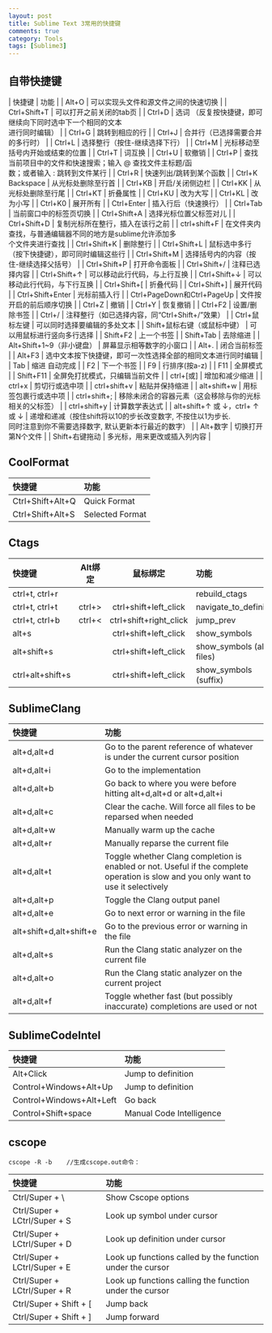 ```yaml
---
layout: post
title: Sublime Text 3常用的快捷键
comments: true
category: Tools
tags: [Sublime3]
---
```


## 自带快捷键

| 快捷键                    			| 功能         																										|
| Alt+O                  			| 可以实现头文件和源文件之间的快速切换         																			|
| Ctrl+Shift+T						| 可以打开之前关闭的tab页																								|
| Ctrl+D 							| 选词 （反复按快捷键，即可继续向下同时选中下一个相同的文本<br>进行同时编辑）														|
| Ctrl+G 							| 跳转到相应的行																										|
| Ctrl+J 							| 合并行（已选择需要合并的多行时）																						|
| Ctrl+L 							| 选择整行（按住-继续选择下行）																							|
| Ctrl+M 							| 光标移动至括号内开始或结束的位置																						|
| Ctrl+T 							| 词互换																												|
| Ctrl+U 							| 软撤销																												|
| Ctrl+P 							| 查找当前项目中的文件和快速搜索；输入 @ 查找文件主标题/函<br>数；或者输入 : 跳转到文件某行										|
| Ctrl+R 							| 快速列出/跳转到某个函数																								|
| Ctrl+K Backspace 					| 从光标处删除至行首																									|
| Ctrl+KB 							| 开启/关闭侧边栏																										|
| Ctrl+KK 							| 从光标处删除至行尾																									|
| Ctrl+KT 							| 折叠属性																											|
| Ctrl+KU 							| 改为大写																											|
| Ctrl+KL 							| 改为小写																											|
| Ctrl+K0 							| 展开所有																											|
| Ctrl+Enter   						| 插入行后（快速换行）																									|
| Ctrl+Tab 	   						| 当前窗口中的标签页切换																									|
| Ctrl+Shift+A 						| 选择光标位置父标签对儿																									|
| Ctrl+Shift+D 						| 复制光标所在整行，插入在该行之前																						|
| ctrl+shift+F 						| 在文件夹内查找，与普通编辑器不同的地方是sublime允许添加多<br>个文件夹进行查找													|
| Ctrl+Shift+K 						| 删除整行																											|
| Ctrl+Shift+L 						| 鼠标选中多行（按下快捷键），即可同时编辑这些行																				|
| Ctrl+Shift+M 						| 选择括号内的内容（按住-继续选择父括号）																					|
| Ctrl+Shift+P 						| 打开命令面板																											|
| Ctrl+Shift+/ 						| 注释已选择内容																										|
| Ctrl+Shift+↑ 						| 可以移动此行代码，与上行互换																							|
| Ctrl+Shift+↓ 						| 可以移动此行代码，与下行互换																							|
| Ctrl+Shift+[ 						| 折叠代码																												|
| Ctrl+Shift+] 						| 展开代码																												|
| Ctrl+Shift+Enter 					| 光标前插入行																											|
| Ctrl+PageDown和Ctrl+PageUp 		| 文件按开启的前后顺序切换																								|
| Ctrl+Z							| 撤销																													|
| Ctrl+Y							| 恢复撤销																												|
| Ctrl+F2 							| 设置/删除书签																											|
| Ctrl+/ 							| 注释整行（如已选择内容，同“Ctrl+Shift+/”效果）																		|
| Ctrl+鼠标左键 						| 可以同时选择要编辑的多处文本																							|
| Shift+鼠标右键（或鼠标中键）			| 可以用鼠标进行竖向多行选择																							|
| Shift+F2 							| 上一个书签																											|
| Shift+Tab 						| 去除缩进																												|
| Alt+Shift+1~9（非小键盘）			| 屏幕显示相等数字的小窗口																								|
| Alt+. 							| 闭合当前标签																											|
| Alt+F3 							| 选中文本按下快捷键，即可一次性选择全部的相同文本进行同时编辑															|
| Tab 								| 缩进 自动完成																											|
| F2 								| 下一个书签																											|
| F9 								| 行排序(按a-z)																											|
| F11 								| 全屏模式																												|
| Shift+F11 						| 全屏免打扰模式，只编辑当前文件																						|
| ctrl+[或] 							| 增加和减少缩进																										|
| ctrl+x 							| 剪切行或选中项																										|
| ctrl+shift+v 						| 粘贴并保持缩进																										|
| alt+shift+w 						| 用标签包裹行或选中项																									|
| ctrl+shift+; 						| 移除未闭合的容器元素（这会移除与你的光标相关的父标签）																|
| ctrl+shift+y 						| 计算数学表达式																										|
| alt+shift+↑ 或 ↓，ctrl+ ↑ 或 ↓  	| 递增和递减（按住shift将以10的步长改变数字, 不按住以1为步长. <br>同时注意到你不需要选择数字, 默认更新本行最近的数字）	|
| Alt+数字 							| 切换打开第N个文件																										|
| Shift+右键拖动 						| 多光标，用来更改或插入列内容																							|

## CoolFormat

| 快捷键                    			| 功能         																											|
| :---------------          		| :---------- 																											|
| Ctrl+Shift+Alt+Q              	| Quick Format         																									|
| Ctrl+Shift+Alt+S                  | Selected Format         																								|

## Ctags

| 快捷键              	|  Alt绑定     	| 鼠标绑定					| 功能         													|
| :---------------    | :----------: 	| :----------:				| :---------- 													|
| ctrl+t, ctrl+r      |        			| 							| rebuild_ctags         										|
| ctrl+t, ctrl+t      | ctrl+>          | ctrl+shift+left_click		| navigate_to_definition         								|
| ctrl+t, ctrl+b      | ctrl+<          | ctrl+shift+right_click	| jump_prev         											|
| alt+s      		  | 	            | ctrl+shift+left_click		| show_symbols         											|
| alt+shift+s         | 	            | ctrl+shift+left_click		| show_symbols (all files)         								|
| ctrl+alt+shift+s    | 	            | ctrl+shift+left_click		| show_symbols (suffix)         								|

## SublimeClang

| 快捷键                    | 功能         																																|
| :---------------          | :---------- 																																|
| alt+d,alt+d 				|Go to the parent reference of whatever is under the current cursor position																|
| alt+d,alt+i 				|Go to the implementation																													|
| alt+d,alt+b 				|Go back to where you were before hitting alt+d,alt+d or alt+d,alt+i 																		|
| alt+d,alt+c 				|Clear the cache. Will force all files to be reparsed when needed 																			|
| alt+d,alt+w 				|Manually warm up the cache																													|
| alt+d,alt+r 				|Manually reparse the current file																											|
| alt+d,alt+t 				|Toggle whether Clang completion is enabled or not. Useful if the complete <br>operation is slow and you only want to use it selectively 	|
| alt+d,alt+p 				|Toggle the Clang output panel 																												|
| alt+d,alt+e 				|Go to next error or warning in the file																									|
| alt+shift+d,alt+shift+e 	|Go to the previous error or warning in the file																							|
| alt+d,alt+s 				|Run the Clang static analyzer on the current file																							|
| alt+d,alt+o 				|Run the Clang static analyzer on the current project																						|
| alt+d,alt+f 				|Toggle whether fast (but possibly inaccurate) completions are used or not 																	|
	
## SublimeCodeIntel

| 快捷键                    			| 功能         																											|
| :---------------          		| :---------- 																											|
| Alt+Click              			| Jump to definition         																							|
| Control+Windows+Alt+Up            | Jump to definition         																							|
| Control+Windows+Alt+Left          | Go back         																										|
| Control+Shift+space            	| Manual Code Intelligence         																						|

## cscope

	cscope -R -b	//生成cscope.out命令：

| 快捷键                    			| 功能         																											|
| :---------------          		| :---------- 																											|
| Ctrl/Super + \              		| Show Cscope options         																							|
| Ctrl/Super + LCtrl/Super + S      | Look up symbol under cursor         																					|
| Ctrl/Super + LCtrl/Super + D      | Look up definition under cursor    																					|
| Ctrl/Super + LCtrl/Super + E      | Look up functions called by the function under the cursor         													|
| Ctrl/Super + LCtrl/Super + R      | Look up functions calling the function under the cursor         														|
| Ctrl/Super + Shift + [ 	        | Jump back        																										|
| Ctrl/Super + Shift + ]      		| Jump forward        																									|

